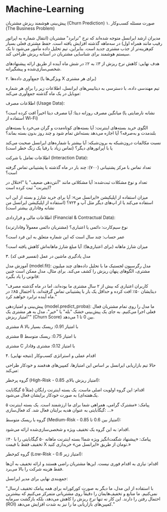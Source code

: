 # Machine-Learning
پیش‌بینی هوشمند ریزش مشتریان (Churn Prediction)
۱. صورت مسئله کسب‌وکار (The Business Problem)

مدیران ارشد ایرانسل متوجه شده‌اند که نرخ "ترابرد" مشتریان (انتقال شماره به اپراتور رقیب مانند همراه اول) در سه‌ماهه گذشته افزایش یافته است. حفظ مشتری فعلی بسیار کم‌هزینه‌تر از جذب مشتری جدید است. بنابراین، تیم تحلیل داده مأمور می‌شود تا یک سیستم هوشمند برای شناسایی مشتریان در آستانه ریزش طراحی کند.

هدف نهایی: کاهش نرخ ریزش از ۳٪ به ۲٪ در شش ماه آینده از طریق ارائه پیشنهادهای شخصی‌سازی‌شده و پیشگیرانه.

۲. جمع‌آوری داده‌ها (ویژگی‌ها یا X برای هر مشتری)

تیم مهندسی داده، با دسترسی به دیتابیس‌های ایرانسل، اطلاعات زیر را برای هر شماره موبایل در یک ماه گذشته جمع‌آوری می‌کند:

اطلاعات مصرف (Usage Data):

میانگین مصرف روزانه دیتا: آیا مصرف دیتا اخیراً افت کرده است؟ (نشانه نارضایتی یا استفاده از Wi-Fi)

الگوی خرید بسته‌های اینترنت: آیا بسته‌های کوتاه‌مدت و گران می‌خرد یا بسته‌های بلندمدت و به‌صرفه؟ آیا اجازه می‌دهد بسته‌اش تمام شود و چند روز بدون بسته بماند؟

نسبت مکالمات درون‌شبکه به برون‌شبکه: آیا بیشتر با شماره‌های ایرانسل صحبت می‌کند یا با اپراتورهای دیگر؟ (تماس زیاد با رقبا یک زنگ خطر است)

اطلاعات تعامل با شرکت (Interaction Data):

تعداد تماس با مرکز پشتیبانی (۷۰۰): چند بار در ماه گذشته با پشتیبانی تماس گرفته است؟

تعداد و نوع مشکلات ثبت‌شده: آیا مشکلاتی مانند "آنتن‌دهی ضعیف" یا "اختلال در اینترنت" ثبت کرده است?

میزان استفاده از اپلیکیشن «ایرانسل من»: آیا برای خرید شارژ و بسته از این اپ استفاده می‌کند یا از اپ‌های دیگر مثل آپ و ۷۲۴؟ (استفاده از اپلیکیشن ایرانسل من نشانه وفاداری بیشتر است)

اطلاعات مالی و قراردادی (Financial & Contractual Data):

نوع سیم‌کارت: دائمی یا اعتباری؟ (مشتریان دائمی معمولاً وفادارترند)

عمر حساب: چند سال است که این شماره متعلق به این فرد است؟

میزان شارژ ماهانه (برای اعتباری‌ها): آیا مبلغ شارژ ماهانه‌اش کاهش یافته است؟

۳. مدل یادگیری ماشین در عمل (تفسیر فنی کد)

آموزش مدل (model.fit): مدل رگرسیون لجستیک ما با تحلیل داده‌های چند میلیون مشتری، الگوهای پنهان ریزش را کشف می‌کند. برای مثال، مدل ممکن است چنین قانونی را یاد بگیرد:

"کاربران اعتباری که بیش از ۲ سال مشتری ما بوده‌اند، اما در ماه گذشته مصرف دیتایشان ۵۰٪ افت کرده و حداقل یک بار با پشتیبانی تماس گرفته‌اند، با احتمال ۸۵٪ در ماه آینده ترابرد خواهند کرد."

پیش‌بینی و امتیازدهی (model.predict_proba):
ما مدل را روی تمام مشتریان فعال فعلی اجرا می‌کنیم. به جای یک پیش‌بینی خشک "بله" یا "خیر"، مدل به هر مشتری یک "امتیاز ریزش" (Churn Score) بین 0 تا 1 می‌دهد.

مشتری A با امتیاز 0.91: ریسک بسیار بالا

مشتری B با امتیاز 0.75: ریسک متوسط

مشتری C با امتیاز 0.12: مشتری وفادار

۴. اقدام عملی و استراتژی کسب‌وکار (نتیجه نهایی)

حالا تیم بازاریابی ایرانسل بر اساس این امتیازها، کمپین‌های هدفمند و خودکار طراحی می‌کند:

گروه پرخطر (High-Risk - امتیاز ریزش بالای 0.85):

اقدام: این گروه اولویت اصلی ماست. یک بسته اینترنت رایگان (مثلاً ۵ گیگابایت یک‌هفته‌ای) به صورت خودکار برایشان فعال می‌شود.

پیامک: «مشترک گرامی، همراهی شما برای ما ارزشمند است. یک بسته اینترنت ۵ گیگابایتی به عنوان هدیه برایتان فعال شد. کد فعال‌سازی: ...»

گروه با ریسک متوسط (Medium-Risk - امتیاز بین 0.6 تا 0.85):

اقدام: به این گروه یک تخفیف ویژه و شخصی‌سازی‌شده ارائه می‌شود.

پیامک: «پیشنهاد شگفت‌انگیز ویژه شما! بسته اینترنت ماهانه ۵۰ گیگابایتی را با ۴۰٪ تخفیف فقط با قیمت X تومان از طریق «ایرانسل من» خریداری کنید.»

گروه کم‌خطر (Low-Risk - امتیاز زیر 0.6):

اقدام: نیازی به اقدام فوری نیست. این‌ها مشتریان راضی هستند و ارائه تخفیف به آن‌ها فقط هزینه شرکت را بالا می‌برد.

جمع‌بندی نهایی برای مدیر ایرانسل:

"با استفاده از این مدل، ما دیگر به صورت کورکورانه برای همه پیامک تخفیف ارسال نمی‌کنیم. ما منابع و تخفیف‌هایمان را دقیقاً روی مشتریانی متمرکز می‌کنیم که بیشترین احتمال رفتن را دارند. این کار نه تنها نرخ ریزش را کاهش می‌دهد، بلکه بازگشت سرمایه (ROI) کمپین‌های بازاریابی ما را نیز به شدت افزایش می‌دهد."
